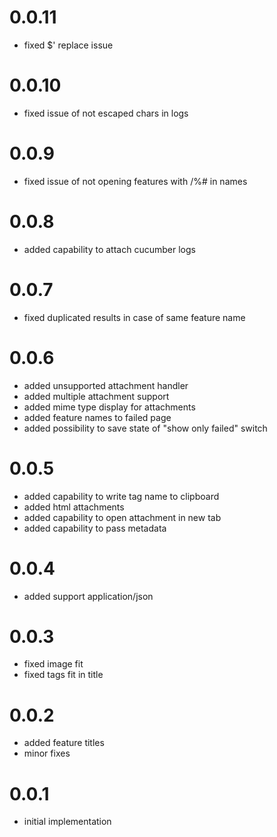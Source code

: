 # 0.0.11
- fixed $' replace issue

# 0.0.10
- fixed issue of not escaped chars in logs

# 0.0.9
- fixed issue of not opening features with /%# in names

# 0.0.8
- added capability to attach cucumber logs

# 0.0.7
- fixed duplicated results in case of same feature name

# 0.0.6
- added unsupported attachment handler
- added multiple attachment support
- added mime type display for attachments
- added feature names to failed page
- added possibility to save state of "show only failed" switch

# 0.0.5
- added capability to write tag name to clipboard
- added html attachments
- added capability to open attachment in new tab
- added capability to pass metadata       

# 0.0.4
- added support application/json

# 0.0.3
- fixed image fit
- fixed tags fit in title

# 0.0.2
- added feature titles
- minor fixes

# 0.0.1
- initial implementation
